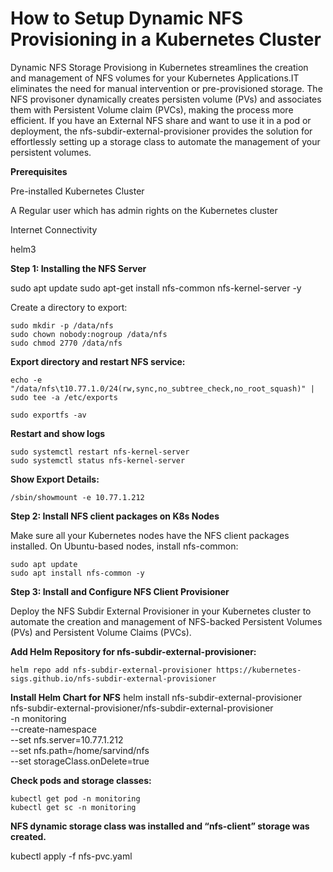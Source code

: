 # How to Setup Dynamic NFS Provisioning in a Kubernetes Cluster

Dynamic NFS Storage Provisiong in Kubernetes streamlines the creation and management of NFS volumes for your Kubernetes Applications.IT eliminates the need for manual intervention or pre-provisioned storage.
The NFS provisoner dynamically creates persisten volume (PVs) and associates them with Persistent Volume claim (PVCs), making the process more efficient.
If you have an External NFS share and want to use it in a pod or deployment, the nfs-subdir-external-provisioner provides the solution for effortlessly setting up a storage class to automate the management of your persistent volumes.


**Prerequisites**

Pre-installed Kubernetes Cluster

A Regular user which has admin rights on the Kubernetes cluster

Internet Connectivity

helm3


**Step 1: Installing the NFS Server**

   sudo apt update
   sudo apt-get install nfs-common nfs-kernel-server -y

Create a directory to export:

    sudo mkdir -p /data/nfs
    sudo chown nobody:nogroup /data/nfs
    sudo chmod 2770 /data/nfs

**Export directory and restart NFS service:**

    echo -e "/data/nfs\t10.77.1.0/24(rw,sync,no_subtree_check,no_root_squash)" | sudo tee -a /etc/exports

    sudo exportfs -av

**Restart and show logs**

    sudo systemctl restart nfs-kernel-server
    sudo systemctl status nfs-kernel-server

**Show Export Details:**

    /sbin/showmount -e 10.77.1.212

**Step 2: Install NFS client packages on K8s Nodes**

Make sure all your Kubernetes nodes have the NFS client packages installed. On Ubuntu-based nodes, install nfs-common:

    sudo apt update
    sudo apt install nfs-common -y  

**Step 3: Install and Configure NFS Client Provisioner**

Deploy the NFS Subdir External Provisioner in your Kubernetes cluster to automate the creation and management of NFS-backed Persistent Volumes (PVs) and Persistent Volume Claims (PVCs).

**Add Helm Repository for nfs-subdir-external-provisioner:**

    helm repo add nfs-subdir-external-provisioner https://kubernetes-sigs.github.io/nfs-subdir-external-provisioner

**Install Helm Chart for NFS**
      helm install nfs-subdir-external-provisioner \
      nfs-subdir-external-provisioner/nfs-subdir-external-provisioner \
      -n monitoring \
      --create-namespace \
      --set nfs.server=10.77.1.212 \
      --set nfs.path=/home/sarvind/nfs \
      --set storageClass.onDelete=true

**Check pods and storage classes:**

    kubectl get pod -n monitoring
    kubectl get sc -n monitoring

**NFS dynamic storage class was installed and “nfs-client” storage was created.**

kubectl apply -f nfs-pvc.yaml
